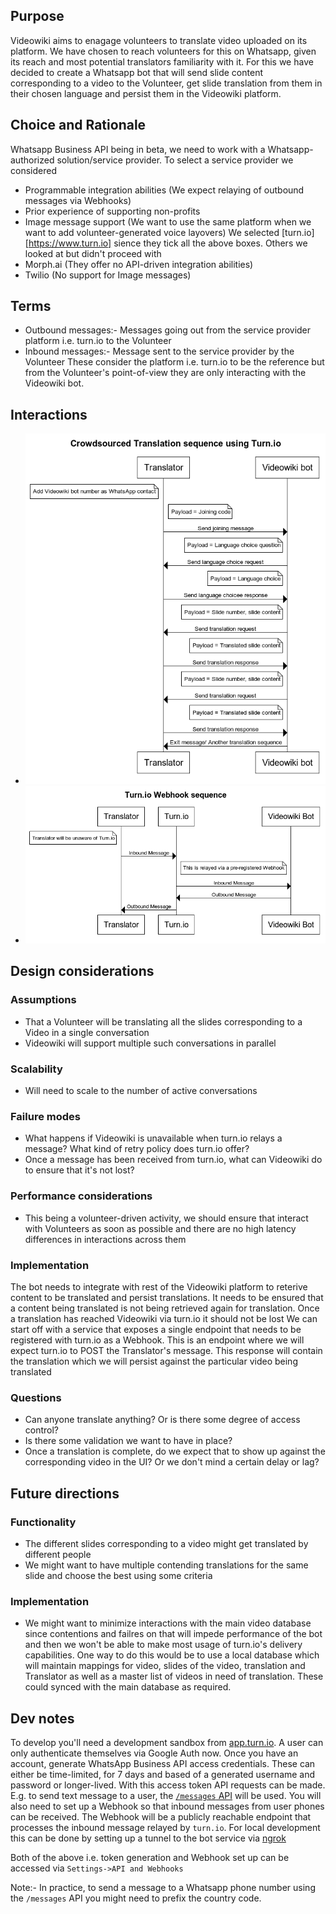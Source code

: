 ## Purpose
Videowiki aims to enagage volunteers to translate video uploaded on its platform. We have chosen to reach volunteers
for this on Whatsapp, given its reach and most potential translators familiarity with it. For this we have decided to create
a Whatsapp bot that will send slide content corresponding to a video to the Volunteer, get slide translation
from them in their chosen language and persist them in the Videowiki platform.

## Choice and Rationale
Whatsapp Business API being in beta, we need to work with a Whatsapp-authorized solution/service provider.
To select a service provider we considered
- Programmable integration abilities (We expect relaying of outbound messages via Webhooks)
- Prior experience of supporting non-profits
- Image message support (We want to use the same platform when we want to add volunteer-generated voice layovers)
We selected [turn.io][https://www.turn.io] sience they tick all the above boxes.
Others we looked at but didn't proceed with
- Morph.ai (They offer no API-driven integration abilities)
- Twilio (No support for Image messages)

## Terms
- Outbound messages:- Messages going out from the service provider platform i.e. turn.io to the Volunteer
- Inbound messages:- Message sent to the service provider by the Volunteer
These consider the platform i.e. turn.io to be the reference but from the Volunteer's point-of-view
they are only interacting with the Videowiki bot.

## Interactions
- ![Volunteer-driven Translation via the Turn.io platform](Translation_sequence.png)
- ![Turn.io webhook sequence](Turn_webhook_sequence.png)

## Design considerations

### Assumptions
- That a Volunteer will be translating all the slides corresponding to a Video in a single conversation
- Videowiki will support multiple such conversations in parallel

### Scalability
- Will need to scale to the number of active conversations

### Failure modes
- What happens if Videowiki is unavailable when turn.io relays a message? What kind of retry policy does turn.io offer?
- Once a message has been received from turn.io, what can Videowiki do to ensure that it's not lost?

### Performance considerations
- This being a volunteer-driven activity, we should ensure that interact with Volunteers as soon as possible and there
are no high latency differences in interactions across them

### Implementation
The bot needs to integrate with rest of the Videowiki platform to reterive content to be translated and persist translations.
It needs to be ensured that a content being translated is not being retrieved again for translation. Once a translation has
reached Videowiki via turn.io it should not be lost
We can start off with a service that exposes a single endpoint that needs to be registered with turn.io as a Webhook.
This is an endpoint where we will expect turn.io to POST the Translator's message. This response  will contain the translation
which we will persist against the particular video being translated

### Questions
- Can anyone translate anything? Or is there some degree of access control?
- Is there some validation we want to have in place?
- Once a translation is complete, do we expect that to show up against the corresponding video in the UI?
Or we don't mind a certain delay or lag?

## Future directions

### Functionality
- The different slides corresponding to a video might get translated by different people
- We might want to have multiple contending translations for the same slide and choose the best using some criteria

### Implementation
- We might want to minimize interactions with the main video database since contentions and failres on that
will impede performance of the bot and then we won't be able to make most usage of turn.io's delivery capabilities.
One way to do this would be to use a local database which will maintain mappings for video, slides of the video,
translation and Translator as well as a master list of videos in need of translation. These could synced with
the main database as required.

## Dev notes
To develop you'll need a development sandbox from [app.turn.io](https://app.turn.io). A user can only authenticate
themselves via Google Auth now. Once you have an account, generate WhatsApp Business API access credentials. These
can either be time-limited, for 7 days and based of a generated username and password or longer-lived. With this
access token API requests can be made. E.g. to send text message to a user,
the [`/messages` API](https://whatsapp.turn.io/docs/index.html#text-messages) will be used.
You will also need to set up a Webhook so that inbound messages from user phones can be received.
The Webhook will be a publicly reachable endpoint that processes the inbound message relayed by `turn.io`.
For local development this can be done by setting up a tunnel to the bot service via [ngrok](https://ngrok.com/)

Both of the above i.e. token generation and Webhook set up can be accessed via `Settings->API and Webhooks`

Note:- In practice, to send a message to a Whatsapp phone number using the `/messages` API you might need to prefix the country code.


